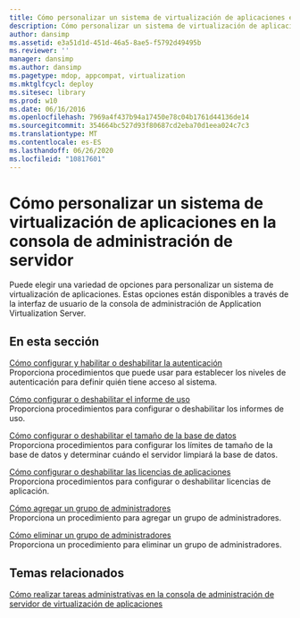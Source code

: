 ```yaml
---
title: Cómo personalizar un sistema de virtualización de aplicaciones en la consola de administración de servidor
description: Cómo personalizar un sistema de virtualización de aplicaciones en la consola de administración de servidor
author: dansimp
ms.assetid: e3a51d1d-451d-46a5-8ae5-f5792d49495b
ms.reviewer: ''
manager: dansimp
ms.author: dansimp
ms.pagetype: mdop, appcompat, virtualization
ms.mktglfcycl: deploy
ms.sitesec: library
ms.prod: w10
ms.date: 06/16/2016
ms.openlocfilehash: 7969a4f437b94a17450e78c04b1761d44136de14
ms.sourcegitcommit: 354664bc527d93f80687cd2eba70d1eea024c7c3
ms.translationtype: MT
ms.contentlocale: es-ES
ms.lasthandoff: 06/26/2020
ms.locfileid: "10817601"
---
```

# Cómo personalizar un sistema de virtualización de aplicaciones en la consola de administración de servidor


Puede elegir una variedad de opciones para personalizar un sistema de virtualización de aplicaciones. Estas opciones están disponibles a través de la interfaz de usuario de la consola de administración de Application Virtualization Server.

## En esta sección


<a href="" id="how-to-set-up-and-enable-or-disable-authentication"></a>[Cómo configurar y habilitar o deshabilitar la autenticación](how-to-set-up-and-enable-or-disable-authentication.md)  
Proporciona procedimientos que puede usar para establecer los niveles de autenticación para definir quién tiene acceso al sistema.

<a href="" id="how-to-set-up-or-disable-usage-reporting"></a>[Cómo configurar o deshabilitar el informe de uso](how-to-set-up-or-disable-usage-reporting.md)  
Proporciona procedimientos para configurar o deshabilitar los informes de uso.

<a href="" id="how-to-set-up-or-disable-database-size"></a>[Cómo configurar o deshabilitar el tamaño de la base de datos](how-to-set-up-or-disable-database-size.md)  
Proporciona procedimientos para configurar los límites de tamaño de la base de datos y determinar cuándo el servidor limpiará la base de datos.

<a href="" id="how-to-set-up-or-disable-application-licensing"></a>[Cómo configurar o deshabilitar las licencias de aplicaciones](how-to-set-up-or-disable-application-licensing.md)  
Proporciona procedimientos para configurar o deshabilitar licencias de aplicación.

<a href="" id="how-to-add-an-administrator-group"></a>[Cómo agregar un grupo de administradores](how-to-add-an-administrator-group.md)  
Proporciona un procedimiento para agregar un grupo de administradores.

<a href="" id="how-to-delete-an-administrator-group"></a>[Cómo eliminar un grupo de administradores](how-to-delete-an-administrator-group.md)  
Proporciona un procedimiento para eliminar un grupo de administradores.

## Temas relacionados


[Cómo realizar tareas administrativas en la consola de administración de servidor de virtualización de aplicaciones](how-to-perform-administrative-tasks-in-the-application-virtualization-server-management-console.md)

 

 





